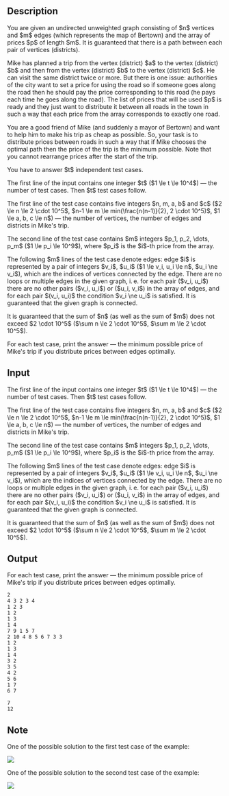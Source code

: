 ## Description

<div><p>You are given an undirected unweighted graph consisting of $n$ vertices and $m$ edges (which represents the map of Bertown) and the array of prices $p$ of length $m$. It is guaranteed that there is a path between each pair of vertices (districts).</p><p>Mike has planned a trip from the vertex (district) $a$ to the vertex (district) $b$ and then from the vertex (district) $b$ to the vertex (district) $c$. He can visit the same district twice or more. But there is one issue: authorities of the city want to set a price for using the road so if someone goes along the road then he should pay the price corresponding to this road (<span class="tex-font-style-bf">he pays each time he goes along the road</span>). The list of prices that will be used $p$ is ready and they just want to distribute it between all roads in the town in such a way that each price from the array corresponds to exactly one road.</p><p>You are a good friend of Mike (and suddenly a mayor of Bertown) and want to help him to make his trip as cheap as possible. So, your task is to distribute prices between roads in such a way that if Mike chooses the optimal path then the price of the trip is the <span class="tex-font-style-bf">minimum</span> possible. <span class="tex-font-style-bf">Note that you cannot rearrange prices after the start of the trip</span>.</p><p>You have to answer $t$ independent test cases.</p></div><div class="input-specification"><p>The first line of the input contains one integer $t$ ($1 \le t \le 10^4$) — the number of test cases. Then $t$ test cases follow.</p><p>The first line of the test case contains five integers $n, m, a, b$ and $c$ ($2 \le n \le 2 \cdot 10^5$, $n-1 \le m \le min(\frac{n(n-1)}{2}, 2 \cdot 10^5)$, $1 \le a, b, c \le n$) — the number of vertices, the number of edges and districts in Mike's trip.</p><p>The second line of the test case contains $m$ integers $p_1, p_2, \dots, p_m$ ($1 \le p_i \le 10^9$), where $p_i$ is the $i$-th price from the array.</p><p>The following $m$ lines of the test case denote edges: edge $i$ is represented by a pair of integers $v_i$, $u_i$ ($1 \le v_i, u_i \le n$, $u_i \ne v_i$), which are the indices of vertices connected by the edge. There are no loops or multiple edges in the given graph, i. e. for each pair ($v_i, u_i$) there are no other pairs ($v_i, u_i$) or ($u_i, v_i$) in the array of edges, and for each pair $(v_i, u_i)$ the condition $v_i \ne u_i$ is satisfied. It is guaranteed that the given graph is connected.</p><p>It is guaranteed that the sum of $n$ (as well as the sum of $m$) does not exceed $2 \cdot 10^5$ ($\sum n \le 2 \cdot 10^5$, $\sum m \le 2 \cdot 10^5$).</p></div><div class="output-specification"><p>For each test case, print the answer — the <span class="tex-font-style-bf">minimum</span> possible price of Mike's trip if you distribute prices between edges optimally.</p></div>

## Input

<p>The first line of the input contains one integer $t$ ($1 \le t \le 10^4$) — the number of test cases. Then $t$ test cases follow.</p><p>The first line of the test case contains five integers $n, m, a, b$ and $c$ ($2 \le n \le 2 \cdot 10^5$, $n-1 \le m \le min(\frac{n(n-1)}{2}, 2 \cdot 10^5)$, $1 \le a, b, c \le n$) — the number of vertices, the number of edges and districts in Mike's trip.</p><p>The second line of the test case contains $m$ integers $p_1, p_2, \dots, p_m$ ($1 \le p_i \le 10^9$), where $p_i$ is the $i$-th price from the array.</p><p>The following $m$ lines of the test case denote edges: edge $i$ is represented by a pair of integers $v_i$, $u_i$ ($1 \le v_i, u_i \le n$, $u_i \ne v_i$), which are the indices of vertices connected by the edge. There are no loops or multiple edges in the given graph, i. e. for each pair ($v_i, u_i$) there are no other pairs ($v_i, u_i$) or ($u_i, v_i$) in the array of edges, and for each pair $(v_i, u_i)$ the condition $v_i \ne u_i$ is satisfied. It is guaranteed that the given graph is connected.</p><p>It is guaranteed that the sum of $n$ (as well as the sum of $m$) does not exceed $2 \cdot 10^5$ ($\sum n \le 2 \cdot 10^5$, $\sum m \le 2 \cdot 10^5$).</p>

## Output

<p>For each test case, print the answer — the <span class="tex-font-style-bf">minimum</span> possible price of Mike's trip if you distribute prices between edges optimally.</p>





```input1
2
4 3 2 3 4
1 2 3
1 2
1 3
1 4
7 9 1 5 7
2 10 4 8 5 6 7 3 3
1 2
1 3
1 4
3 2
3 5
4 2
5 6
1 7
6 7
```




```output1
7
12
```



## Note

<p>One of the possible solution to the first test case of the example:</p><p><img class="tex-graphics" src="file://CZZhncYf.png" style="max-width: 100.0%;max-height: 100.0%;"></p><p>One of the possible solution to the second test case of the example:</p><p><img class="tex-graphics" src="file://3VwaSh7l.png" style="max-width: 100.0%;max-height: 100.0%;"></p>
